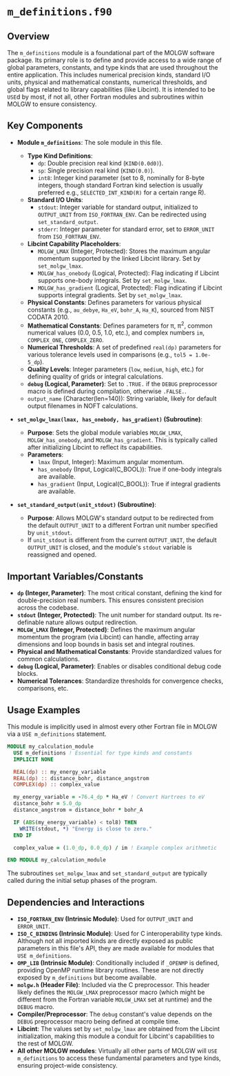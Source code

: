 # `m_definitions.f90`

## Overview

The `m_definitions` module is a foundational part of the MOLGW software package. Its primary role is to define and provide access to a wide range of global parameters, constants, and type kinds that are used throughout the entire application. This includes numerical precision kinds, standard I/O units, physical and mathematical constants, numerical thresholds, and global flags related to library capabilities (like Libcint). It is intended to be `USE`d by most, if not all, other Fortran modules and subroutines within MOLGW to ensure consistency.

## Key Components

*   **Module `m_definitions`**: The sole module in this file.
    *   **Type Kind Definitions**:
        *   `dp`: Double precision real kind (`KIND(0.0d0)`).
        *   `sp`: Single precision real kind (`KIND(0.0)`).
        *   `int8`: Integer kind parameter (set to 8, nominally for 8-byte integers, though standard Fortran kind selection is usually preferred e.g., `SELECTED_INT_KIND(R)` for a certain range R).
    *   **Standard I/O Units**:
        *   `stdout`: Integer variable for standard output, initialized to `OUTPUT_UNIT` from `ISO_FORTRAN_ENV`. Can be redirected using `set_standard_output`.
        *   `stderr`: Integer parameter for standard error, set to `ERROR_UNIT` from `ISO_FORTRAN_ENV`.
    *   **Libcint Capability Placeholders**:
        *   `MOLGW_LMAX` (Integer, Protected): Stores the maximum angular momentum supported by the linked Libcint library. Set by `set_molgw_lmax`.
        *   `MOLGW_has_onebody` (Logical, Protected): Flag indicating if Libcint supports one-body integrals. Set by `set_molgw_lmax`.
        *   `MOLGW_has_gradient` (Logical, Protected): Flag indicating if Libcint supports integral gradients. Set by `set_molgw_lmax`.
    *   **Physical Constants**: Defines parameters for various physical constants (e.g., `au_debye`, `Ha_eV`, `bohr_A`, `Ha_K`), sourced from NIST CODATA 2010.
    *   **Mathematical Constants**: Defines parameters for &pi;, &pi;<sup>2</sup>, common numerical values (0.0, 0.5, 1.0, etc.), and complex numbers `im`, `COMPLEX_ONE`, `COMPLEX_ZERO`.
    *   **Numerical Thresholds**: A set of predefined `real(dp)` parameters for various tolerance levels used in comparisons (e.g., `tol5 = 1.0e-5_dp`).
    *   **Quality Levels**: Integer parameters (`low`, `medium`, `high`, etc.) for defining quality of grids or integral calculations.
    *   **`debug` (Logical, Parameter)**: Set to `.TRUE.` if the `DEBUG` preprocessor macro is defined during compilation, otherwise `.FALSE.`.
    *   `output_name` (Character(len=140)): String variable, likely for default output filenames in NOFT calculations.

*   **`set_molgw_lmax(lmax, has_onebody, has_gradient)` (Subroutine)**:
    *   **Purpose**: Sets the global module variables `MOLGW_LMAX`, `MOLGW_has_onebody`, and `MOLGW_has_gradient`. This is typically called after initializing Libcint to reflect its capabilities.
    *   **Parameters**:
        *   `lmax` (Input, Integer): Maximum angular momentum.
        *   `has_onebody` (Input, Logical(C_BOOL)): True if one-body integrals are available.
        *   `has_gradient` (Input, Logical(C_BOOL)): True if integral gradients are available.

*   **`set_standard_output(unit_stdout)` (Subroutine)**:
    *   **Purpose**: Allows MOLGW's standard output to be redirected from the default `OUTPUT_UNIT` to a different Fortran unit number specified by `unit_stdout`.
    *   If `unit_stdout` is different from the current `OUTPUT_UNIT`, the default `OUTPUT_UNIT` is closed, and the module's `stdout` variable is reassigned and opened.

## Important Variables/Constants

*   **`dp` (Integer, Parameter)**: The most critical constant, defining the kind for double-precision real numbers. This ensures consistent precision across the codebase.
*   **`stdout` (Integer, Protected)**: The unit number for standard output. Its re-definable nature allows output redirection.
*   **`MOLGW_LMAX` (Integer, Protected)**: Defines the maximum angular momentum the program (via Libcint) can handle, affecting array dimensions and loop bounds in basis set and integral routines.
*   **Physical and Mathematical Constants**: Provide standardized values for common calculations.
*   **`debug` (Logical, Parameter)**: Enables or disables conditional debug code blocks.
*   **Numerical Tolerances**: Standardize thresholds for convergence checks, comparisons, etc.

## Usage Examples

This module is implicitly used in almost every other Fortran file in MOLGW via a `USE m_definitions` statement.

```fortran
MODULE my_calculation_module
  USE m_definitions ! Essential for type kinds and constants
  IMPLICIT NONE

  REAL(dp) :: my_energy_variable
  REAL(dp) :: distance_bohr, distance_angstrom
  COMPLEX(dp) :: complex_value

  my_energy_variable = -76.4_dp * Ha_eV ! Convert Hartrees to eV
  distance_bohr = 5.0_dp
  distance_angstrom = distance_bohr * bohr_A

  IF (ABS(my_energy_variable) < tol8) THEN
    WRITE(stdout, *) "Energy is close to zero."
  END IF

  complex_value = (1.0_dp, 0.0_dp) / im ! Example complex arithmetic

END MODULE my_calculation_module
```
The subroutines `set_molgw_lmax` and `set_standard_output` are typically called during the initial setup phases of the program.

## Dependencies and Interactions

*   **`ISO_FORTRAN_ENV` (Intrinsic Module)**: Used for `OUTPUT_UNIT` and `ERROR_UNIT`.
*   **`ISO_C_BINDING` (Intrinsic Module)**: Used for C interoperability type kinds. Although not all imported kinds are directly exposed as public parameters in this file's API, they are made available for modules that `USE m_definitions`.
*   **`OMP_LIB` (Intrinsic Module)**: Conditionally included if `_OPENMP` is defined, providing OpenMP runtime library routines. These are not directly exposed by `m_definitions` but become available.
*   **`molgw.h` (Header File)**: Included via the C preprocessor. This header likely defines the `MOLGW_LMAX` preprocessor macro (which might be different from the Fortran variable `MOLGW_LMAX` set at runtime) and the `DEBUG` macro.
*   **Compiler/Preprocessor**: The `debug` constant's value depends on the `DEBUG` preprocessor macro being defined at compile time.
*   **Libcint**: The values set by `set_molgw_lmax` are obtained from the Libcint initialization, making this module a conduit for Libcint's capabilities to the rest of MOLGW.
*   **All other MOLGW modules**: Virtually all other parts of MOLGW will `USE m_definitions` to access these fundamental parameters and type kinds, ensuring project-wide consistency.
```
